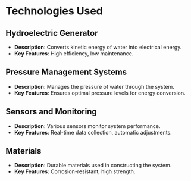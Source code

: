 # Technologies Used

## Hydroelectric Generator
- **Description**: Converts kinetic energy of water into electrical energy.
- **Key Features**: High efficiency, low maintenance.

## Pressure Management Systems
- **Description**: Manages the pressure of water through the system.
- **Key Features**: Ensures optimal pressure levels for energy conversion.

## Sensors and Monitoring
- **Description**: Various sensors monitor system performance.
- **Key Features**: Real-time data collection, automatic adjustments.

## Materials
- **Description**: Durable materials used in constructing the system.
- **Key Features**: Corrosion-resistant, high strength.
